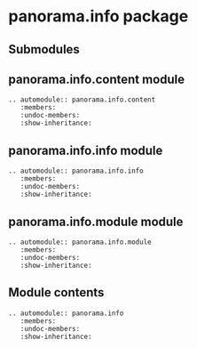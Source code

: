 # panorama.info package

## Submodules

## panorama.info.content module

```{eval-rst}
.. automodule:: panorama.info.content
   :members:
   :undoc-members:
   :show-inheritance:
```

## panorama.info.info module

```{eval-rst}
.. automodule:: panorama.info.info
   :members:
   :undoc-members:
   :show-inheritance:
```

## panorama.info.module module

```{eval-rst}
.. automodule:: panorama.info.module
   :members:
   :undoc-members:
   :show-inheritance:
```

## Module contents

```{eval-rst}
.. automodule:: panorama.info
   :members:
   :undoc-members:
   :show-inheritance:
```
